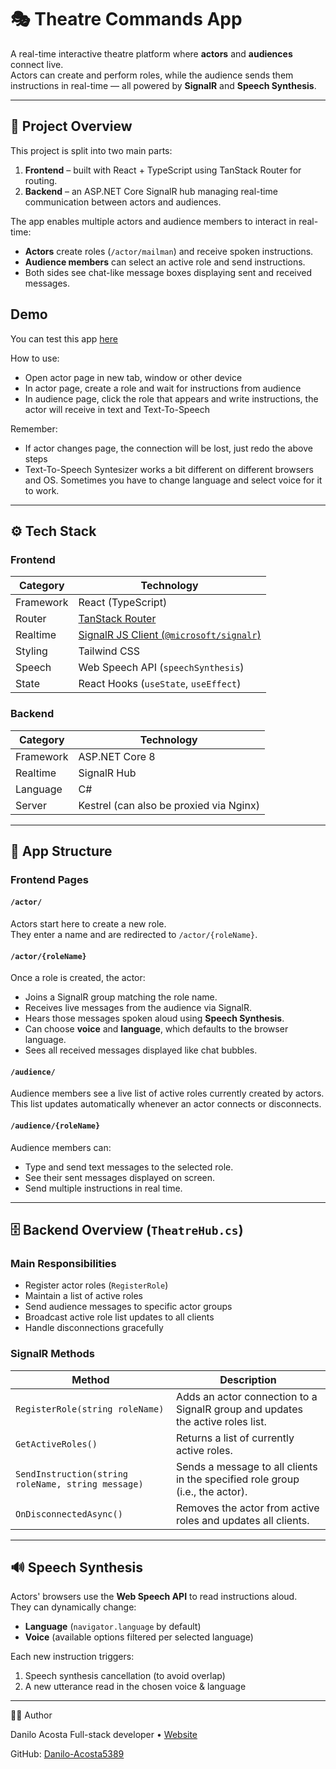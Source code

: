 # 🎭 Theatre Commands App

A real-time interactive theatre platform where **actors** and **audiences** connect live.  
Actors can create and perform roles, while the audience sends them instructions in real-time — all powered by **SignalR** and **Speech Synthesis**.

---

## 🧩 Project Overview

This project is split into two main parts:

1. **Frontend** – built with React + TypeScript using TanStack Router for routing.
2. **Backend** – an ASP.NET Core SignalR hub managing real-time communication between actors and audiences.

The app enables multiple actors and audience members to interact in real-time:
- **Actors** create roles (`/actor/mailman`) and receive spoken instructions.
- **Audience members** can select an active role and send instructions.
- Both sides see chat-like message boxes displaying sent and received messages.

## Demo
You can test this app [here](https://theatre.whatisspace.online/)

How to use:
- Open actor page in new tab, window or other device
- In actor page, create a role and wait for instructions from audience
- In audience page, click the role that appears and write instructions, the actor will receive in text and Text-To-Speech

Remember:
- If actor changes page, the connection will be lost, just redo the above steps
- Text-To-Speech Syntesizer works a bit different on different browsers and OS. Sometimes you have to change language and select voice for it to work.
---

## ⚙️ Tech Stack

### Frontend
| Category | Technology |
|-----------|-------------|
| Framework | React (TypeScript) |
| Router | [TanStack Router](https://tanstack.com/router) |
| Realtime | [SignalR JS Client (`@microsoft/signalr`)](https://www.npmjs.com/package/@microsoft/signalr) |
| Styling | Tailwind CSS |
| Speech | Web Speech API (`speechSynthesis`) |
| State | React Hooks (`useState`, `useEffect`) |

### Backend
| Category | Technology |
|-----------|-------------|
| Framework | ASP.NET Core 8 |
| Realtime | SignalR Hub |
| Language | C# |
| Server | Kestrel (can also be proxied via Nginx) |

---

## 🧠 App Structure

### **Frontend Pages**

#### `/actor/`
Actors start here to create a new role.  
They enter a name and are redirected to `/actor/{roleName}`.

#### `/actor/{roleName}`
Once a role is created, the actor:
- Joins a SignalR group matching the role name.
- Receives live messages from the audience via SignalR.
- Hears those messages spoken aloud using **Speech Synthesis**.
- Can choose **voice** and **language**, which defaults to the browser language.
- Sees all received messages displayed like chat bubbles.

#### `/audience/`
Audience members see a live list of active roles currently created by actors.  
This list updates automatically whenever an actor connects or disconnects.

#### `/audience/{roleName}`
Audience members can:
- Type and send text messages to the selected role.
- See their sent messages displayed on screen.
- Send multiple instructions in real time.

---

## 🗄️ Backend Overview (`TheatreHub.cs`)

### Main Responsibilities
- Register actor roles (`RegisterRole`)
- Maintain a list of active roles
- Send audience messages to specific actor groups
- Broadcast active role list updates to all clients
- Handle disconnections gracefully

### SignalR Methods

| Method | Description |
|--------|--------------|
| `RegisterRole(string roleName)` | Adds an actor connection to a SignalR group and updates the active roles list. |
| `GetActiveRoles()` | Returns a list of currently active roles. |
| `SendInstruction(string roleName, string message)` | Sends a message to all clients in the specified role group (i.e., the actor). |
| `OnDisconnectedAsync()` | Removes the actor from active roles and updates all clients. |

---

## 🔊 Speech Synthesis

Actors' browsers use the **Web Speech API** to read instructions aloud.  
They can dynamically change:
- **Language** (`navigator.language` by default)
- **Voice** (available options filtered per selected language)

Each new instruction triggers:
1. Speech synthesis cancellation (to avoid overlap)
2. A new utterance read in the chosen voice & language

---

🧑‍💻 Author

Danilo Acosta
Full-stack developer • [Website](https://daniloacosta.dev/)

GitHub: [Danilo-Acosta5389](https://github.com/Danilo-Acosta5389/)
